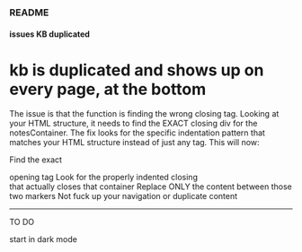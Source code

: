 ### README


#### issues KB duplicated

# kb is duplicated and shows up on every page, at the bottom

The issue is that the function is finding the wrong closing </div> tag. Looking at your HTML structure, it needs to find the EXACT closing div for the notesContainer. The fix looks for the specific indentation pattern that matches your HTML structure instead of just any </div> tag.
This will now:

Find the exact <div class="notes-grid" id="notesContainer"> opening tag
Look for the properly indented closing </div> that actually closes that container
Replace ONLY the content between those two markers
Not fuck up your navigation or duplicate content

----------------------------

TO DO

start in dark mode
